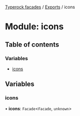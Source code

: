 [Typerock facades](../index.md) / [Exports](../modules.md) / icons

# Module: icons

## Table of contents

### Variables

- [icons](icons.md#icons)

## Variables

### icons

• **icons**: `Facade`<`Facade`, `unknown`\>
